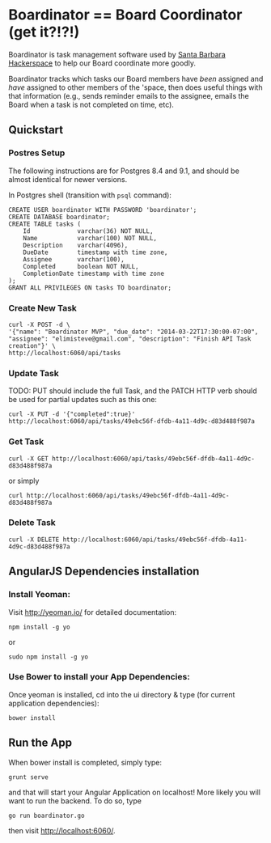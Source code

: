 # Boardinator == Board Coordinator (get it?!?!)

Boardinator is task management software used by [Santa Barbara
Hackerspace](http://sbhackerspace.com) to help our Board coordinate
more goodly.

Boardinator tracks which tasks our Board members have _been_ assigned
and _have_ assigned to other members of the 'space, then does useful
things with that information (e.g., sends reminder emails to the
assignee, emails the Board when a task is not completed on time, etc).


## Quickstart

### Postres Setup

The following instructions are for Postgres 8.4 and 9.1, and should be
almost identical for newer versions.

In Postgres shell (transition with `psql` command):

```
CREATE USER boardinator WITH PASSWORD 'boardinator';
CREATE DATABASE boardinator;
CREATE TABLE tasks (
    Id             varchar(36) NOT NULL,
    Name           varchar(100) NOT NULL,
    Description    varchar(4096),
    DueDate        timestamp with time zone,
    Assignee       varchar(100),
    Completed      boolean NOT NULL,
    CompletionDate timestamp with time zone
);
GRANT ALL PRIVILEGES ON tasks TO boardinator;
```


### Create New Task

```
curl -X POST -d \
'{"name": "Boardinator MVP", "due_date": "2014-03-22T17:30:00-07:00", "assignee": "elimisteve@gmail.com", "description": "Finish API Task creation"}' \
http://localhost:6060/api/tasks
```


### Update Task

TODO: PUT should include the full Task, and the PATCH HTTP verb should
be used for partial updates such as this one:

`curl -X PUT -d '{"completed":true}' http://localhost:6060/api/tasks/49ebc56f-dfdb-4a11-4d9c-d83d488f987a`


### Get Task

`curl -X GET http://localhost:6060/api/tasks/49ebc56f-dfdb-4a11-4d9c-d83d488f987a`

or simply

`curl http://localhost:6060/api/tasks/49ebc56f-dfdb-4a11-4d9c-d83d488f987a`


### Delete Task

`curl -X DELETE http://localhost:6060/api/tasks/49ebc56f-dfdb-4a11-4d9c-d83d488f987a`


## AngularJS Dependencies installation

### Install Yeoman:

Visit http://yeoman.io/ for detailed documentation:

    npm install -g yo

or

    sudo npm install -g yo


### Use Bower to install your App Dependencies:

Once yeoman is installed, cd into the ui directory & type (for current
application dependencies):

`bower install` 


## Run the App

When bower install is completed, simply type:

    grunt serve

and that will start your Angular Application on localhost!  More
likely you will want to run the backend.  To do so, type

`go run boardinator.go`

then visit <http://localhost:6060/>.

